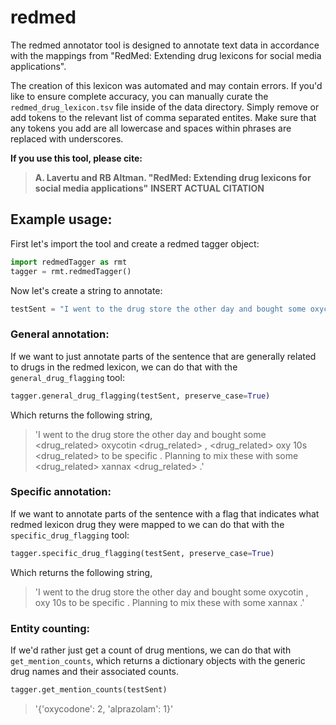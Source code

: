 # redmed

The redmed annotator tool is designed to annotate text data in accordance with the mappings from "RedMed: Extending drug lexicons for social media applications". 

The creation of this lexicon was automated and may contain errors. If you'd like to ensure complete accuracy, you can manually curate the `redmed_drug_lexicon.tsv` file inside of the data directory. Simply remove or add tokens to the relevant list of comma separated entites. Make sure that any tokens you add are all lowercase and spaces within phrases are replaced with underscores. 

**If you use this tool, please cite:**
> **A. Lavertu and RB Altman. "RedMed: Extending drug lexicons for social media applications"** **INSERT ACTUAL CITATION**


## Example usage:

First let's import the tool and create a redmed tagger object:
```python
import redmedTagger as rmt
tagger = rmt.redmedTagger()
```
Now let's create a string to annotate:
```python
testSent = "I went to the drug store the other day and bought some oxycotin, oxy 10s to be specific. Planning to mix these with some xannax."
```

### General annotation:
If we want to just annotate parts of the sentence that are generally related to drugs in the redmed lexicon, we can do that with the `general_drug_flagging` tool:
```python
tagger.general_drug_flagging(testSent, preserve_case=True)
```
Which returns the following string,
> 'I went to the drug store the other day and bought some <drug_related> oxycotin <drug_related> , <drug_related> oxy 10s <drug_related> to be specific . Planning to mix these with some <drug_related> xannax <drug_related> .'

### Specific annotation:
If we want to annotate parts of the sentence with a flag that indicates what redmed lexicon drug they were mapped to we can do that with the `specific_drug_flagging` tool:
```python
tagger.specific_drug_flagging(testSent, preserve_case=True)
```
Which returns the following string,
> 'I went to the drug store the other day and bought some <oxycodone> oxycotin <oxycodone> , <oxycodone> oxy 10s <oxycodone> to be specific . Planning to mix these with some <alprazolam> xannax <alprazolam> .'

### Entity counting:
If we'd rather just get a count of drug mentions, we can do that with `get_mention_counts`, which returns a dictionary objects with the generic drug names and their associated counts. 
```python
tagger.get_mention_counts(testSent)
```
> '{'oxycodone': 2, 'alprazolam': 1}'

